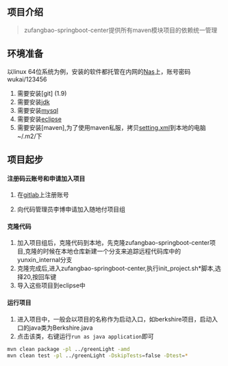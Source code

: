 ## 项目介绍
> zufangbao-springboot-center提供所有maven模块项目的依赖统一管理

## 环境准备
以linux 64位系统为例，安装的软件都托管在内网的[Nas](http://192.168.0.184:5000/)上，账号密码wukai/123456
1. 需要安装[git] (1.9)
2. 需要安装[jdk](1.8)
3. 需要安装[mysql](5.7)
4. 需要安装[eclipse](neon)
5. 需要安装[maven],为了使用maven私服，拷贝[setting.xml](http://192.168.0.184:5000/sharing/y5HhlI0FW)到本地的电脑~/.m2/下


## 项目起步
#### 注册码云账号和申请加入项目
1.  在[gitlab](http://gitlab.5veda.net/users/sign_in)上注册账号


2.  向代码管理员李博申请加入随地付项目组

#### 克隆代码
1. 加入项目组后，克隆代码到本地，先克隆zufangbao-springboot-center项目,克隆的时候在本地仓库新建一个分支来追踪远程代码库中的yunxin_internal分支
2. 克隆完成后,进入zufangbao-springboot-center,执行init_project.sh*脚本,选择20,按回车键
3. 导入这些项目到eclipse中

#### 运行项目
1. 进入项目中，一般会以项目的名称作为启动入口，如berkshire项目，启动入口的java类为Berkshire.java
2. 点击该类，右键运行`run as java application`即可

```bash
mvn clean package -pl ../greenLight -amd
mvn clean test -pl ../greenLight -DskipTests=false -Dtest=*
```
